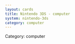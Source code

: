 ```yaml
---
layout: cards
title: Nintendo 3DS - computer
system: nintendo-3ds
category: computer
---
```

<div class="alert alert-secondary mb-4"><span class="i18n innerHTML-category">Category: </span><span class="i18n innerHTML-cat-computer">computer</span></div>
